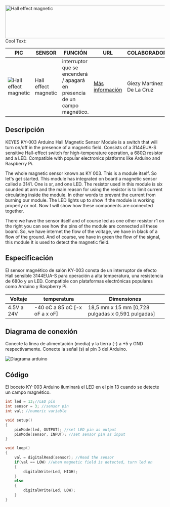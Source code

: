 <a href="https://cooltext.com"><img src="https://images.cooltext.com/5470136.gif" width="687" height="105" alt="Hall effect magnetic" /></a>
<a href="http://cooltext.com" target="_top"><img src="https://cooltext.com/images/ct_pixel.gif" width="80" height="15" alt="Cool Text: Logo and Graphics Generator" border="0" /></a>


PIC | SENSOR | FUNCIÓN | URL | COLABORADOR
------------ | -------------| -------------| -------------| -------------
![Hall effect magnetic](https://arduinomodules.info/wp-content/uploads/KY-003_Fritzing_custom_part_image-130x240.png) | Hall effect magnetic |  interruptor que se encenderá / apagará en presencia de un campo magnético. | [Más información](https://arduinomodules.info/ky-003-hall-magnetic-sensor-module/) | Giezy Martínez De La Cruz

## Descripción

KEYES KY-003 Arduino Hall Magnetic Sensor Module is a switch that will turn on/off in the presence of a magnetic field. Consists of a 3144EUA-S sensitive Hall-effect switch for high-temperature operation, a 680Ω resistor and a LED. Compatible with popular electronics platforms like Arduino and Raspberry Pi.

The whole magnetic sensor known as KY 003. This is a module itself. So let's get started. This module has integrated on board a magnetic sensor called a 3141. One is sr, and one LED. The resistor used in this module is six sounded at arm and the main reason for using the resistor is to limit current circulating inside the module. In other words to prevent the current from burning our module. The LED lights up to show if the module is working properly or not. Now I will show how these components are connected together. 

There we have the sensor itself and of course led as one other resistor r1 on the right you can see how the pins of the module are connected all these board. So, we have internet the flow of the voltage, we have in black of a flow of the ground. And of course, we have in green the flow of the signal, this module It is used to detect the magnetic field.

## Especificación
El sensor magnético de salón KY-003 consta de un interruptor de efecto Hall sensible 3144EUA-S para operación a alta temperatura, una resistencia de 680o y un LED. Compatible con plataformas electrónicas populares como Arduino y Raspberry Pi.

| Voltaje | temperatura | Dimensiones |
--- | --- | --- 
4.5V a 24V | -40 oC a 85 oC [-x oF a x oF] | 18,5 mm x 15 mm [0,728 pulgadas x 0,591 pulgadas]

## Diagrama de conexión
Conecte la línea de alimentación (media) y la tierra (-) a +5 y GND respectivamente. Conecte la señal (s) al pin 3 del Arduino.

![Diagrama arduino](https://arduinomodules.info/wp-content/uploads/Arduino_KY-003_Keyes_Hall_hagnetic_sensor_module_bb.png)

## Código
El boceto KY-003 Arduino iluminará el LED en el pin 13 cuando se detecte un campo magnético.

```C++
int led = 13;//LED pin
int sensor = 3; //sensor pin
int val; //numeric variable

void setup()
{
	pinMode(led, OUTPUT); //set LED pin as output
	pinMode(sensor, INPUT); //set sensor pin as input
}

void loop()
{
	val = digitalRead(sensor); //Read the sensor
	if(val == LOW) //when magnetic field is detected, turn led on
	{
		digitalWrite(Led, HIGH);
	}
	else
	{
		digitalWrite(Led, LOW);
	}
}
```
